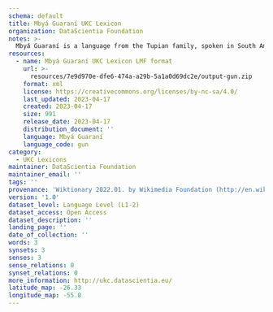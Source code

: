 ```yaml
---
schema: default
title: Mbyá Guaraní UKC Lexicon
organization: DataScientia Foundation
notes: >-
  Mbyá Guaraní is a language from the Tupian family, spoken in South America. The UKC Lexicon of Mbyá Guaraní is represented as a lexico-semantic network. It consists of words, word senses, synsets, as well as sense-level and synset-level relationships.
resources:
  - name: Mbyá Guaraní UKC Lexicon LMF format
    url: >-
      resources/7e9d970e-dfe6-474a-a29b-5a1a0d69dc2e/output-gun.zip
    format: xml
    license: https://creativecommons.org/licenses/by-nc-sa/4.0/
    last_updated: 2023-04-17
    created: 2023-04-17
    size: 991
    release_date: 2023-04-17
    distribution_document: ''
    language: Mbyá Guaraní
    language_code: gun
category:
  - UKC Lexicons
maintainer: DataScientia Foundation
maintainer_email: ''
tags: ''
provenance: 'Wiktionary 2022.01. by Wikimedia Foundation (http://en.wiktionary.org); Princeton WordNet 2.1 by Princeton University (https://wordnet.princeton.edu)'
version: '1.0'
dataset_level: Language Level (L1-2)
dataset_access: Open Access
dataset_description: ''
landing_page: ''
date_of_collection: ''
words: 3
synsets: 3
senses: 3
sense_relations: 0
synset_relations: 0
more_information: http://ukc.datascientia.eu/
latitude_map: -26.33
longitude_map: -55.0
---
```

